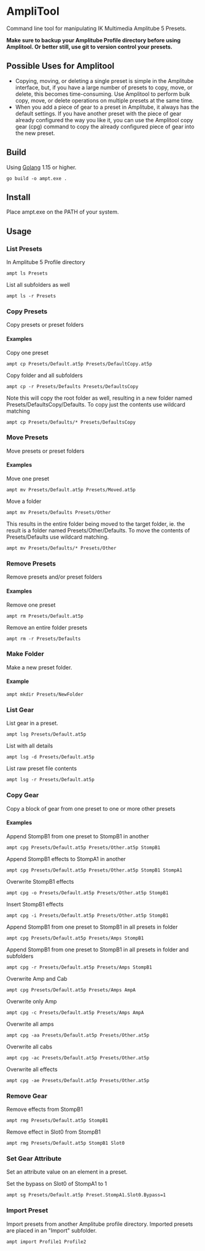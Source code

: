 # AmpliTool

Command line tool for manipulating IK Multimedia Amplitube 5 Presets.

**Make sure to backup your Amplitube Profile directory before using Amplitool.
Or better still, use git to version control your presets.**

## Possible Uses for Amplitool

- Copying, moving, or deleting a single preset is simple in the Amplitube interface,
  but, if you have a large number of presets to copy, move, or delete, this becomes time-consuming.
  Use Amplitool to perform bulk copy, move, or delete operations on multiple presets
  at the same time.
- When you add a piece of gear to a preset in Amplitube, it always has the default settings.  If you
  have another preset with the piece of gear already configured the way you like it, you can use the Amplitool
  copy gear (cpg) command to copy the already configured piece of gear into the 
  new preset.

## Build

Using [Golang](https://golang.org/) 1.15 or higher.

```
go build -o ampt.exe .
```

## Install

Place ampt.exe on the PATH of your system.

## Usage

### List Presets

In Amplitube 5 Profile directory

```
ampt ls Presets
```

List all subfolders as well

```
ampt ls -r Presets
```

### Copy Presets

Copy presets or preset folders

#### Examples

Copy one preset

```
ampt cp Presets/Default.at5p Presets/DefaultCopy.at5p
```

Copy folder and all subfolders

```
ampt cp -r Presets/Defaults Presets/DefaultsCopy
```

Note this will copy the root folder as well, resulting in a new folder named
Presets/DefaultsCopy/Defaults.  To copy just the contents use wildcard matching

```
ampt cp Presets/Defaults/* Presets/DefaultsCopy
```

### Move Presets

Move presets or preset folders

#### Examples

Move one preset

```
ampt mv Presets/Default.at5p Presets/Moved.at5p
```

Move a folder

```
ampt mv Presets/Defaults Presets/Other
```

This results in the entire folder being moved to the target folder, ie. the 
result is a folder named Presets/Other/Defaults.  To move the contents 
of Presets/Defaults use wildcard matching.

```
ampt mv Presets/Defaults/* Presets/Other
```

### Remove Presets

Remove presets and/or preset folders

#### Examples

Remove one preset

```
ampt rm Presets/Default.at5p
```

Remove an entire folder presets

```
ampt rm -r Presets/Defaults
```

### Make Folder

Make a new preset folder.

#### Example

```
ampt mkdir Presets/NewFolder
```

### List Gear

List gear in a preset.

```
ampt lsg Presets/Default.at5p
```

List with all details

```
ampt lsg -d Presets/Default.at5p
```

List raw preset file contents

```
ampt lsg -r Presets/Default.at5p
```

### Copy Gear

Copy a block of gear from one preset to one or more other presets

#### Examples

Append StompB1 from one preset to StompB1 in another

```
ampt cpg Presets/Default.at5p Presets/Other.at5p StompB1
```

Append StompB1 effects to StompA1 in another

```
ampt cpg Presets/Default.at5p Presets/Other.at5p StompB1 StompA1
```

Overwrite StompB1 effects

```
ampt cpg -o Presets/Default.at5p Presets/Other.at5p StompB1
```

Insert StompB1 effects

```
ampt cpg -i Presets/Default.at5p Presets/Other.at5p StompB1
```

Append StompB1 from one preset to StompB1 in all presets in folder

```
ampt cpg Presets/Default.at5p Presets/Amps StompB1
```

Append StompB1 from one preset to StompB1 in all presets in folder and subfolders

```
ampt cpg -r Presets/Default.at5p Presets/Amps StompB1
```

Overwrite Amp and Cab

```
ampt cpg Presets/Default.at5p Presets/Amps AmpA
```

Overwrite only Amp

```
ampt cpg -c Presets/Default.at5p Presets/Amps AmpA
```

Overwrite all amps

```
ampt cpg -aa Presets/Default.at5p Presets/Other.at5p
```

Overwrite all cabs

```
ampt cpg -ac Presets/Default.at5p Presets/Other.at5p
```

Overwrite all effects

```
ampt cpg -ae Presets/Default.at5p Presets/Other.at5p
```

### Remove Gear

Remove effects from StompB1

```
ampt rmg Presets/Default.at5p StompB1
```

Remove effect in Slot0 from StompB1

```
ampt rmg Presets/Default.at5p StompB1 Slot0
```

### Set Gear Attribute

Set an attribute value on an element in a preset.

Set the bypass on Slot0 of StompA1 to 1

```
ampt sg Presets/Default.at5p Preset.StompA1.Slot0.Bypass=1
```

### Import Preset

Import presets from another Amplitube profile directory.  Imported presets
are placed in an "Import" subfolder.

```
ampt import Profile1 Profile2
```
